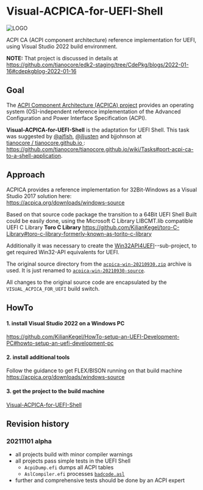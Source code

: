 # Visual-ACPICA-for-UEFI-Shell

![LOGO](https://github.com/KilianKegel/Visual-ACPICA-for-UEFI-Shell/blob/main/LOGO.PNG)

ACPI CA (ACPI component architecture) reference implementation for UEFI, using Visual Studio 2022 build environment.

**NOTE:** That project is discussed in details at https://github.com/tianocore/edk2-staging/tree/CdePkg/blogs/2022-01-16#cdepkgblog-2022-01-16

## Goal
The [ACPI Component Architecture (ACPICA) project](https://acpica.org/) 
provides an operating system (OS)-independent reference implementation of the Advanced Configuration and Power Interface Specification (ACPI).

**Visual-ACPICA-for-UEFI-Shell**  is the adaptation for UEFI Shell. 
This task was suggested by [@ajfish](https://github.com/ajfish), [@jljusten](https://github.com/jljusten) and  bjjohnson at <br>
[ tianocore / tianocore.github.io ](https://github.com/tianocore/tianocore.github.io/wiki/Tasks):<br>
https://github.com/tianocore/tianocore.github.io/wiki/Tasks#port-acpi-ca-to-a-shell-application.

## Approach
ACPICA provides a reference implementation for 32Bit-Windows as a Visual Studio 2017 solution here:<br>
https://acpica.org/downloads/windows-source

Based on that source code package the transition to a 64Bit UEFI Shell Built could be easily done,
using the Microsoft C Library LIBCMT.lib compatible UEFI C Library **Toro C Library** 
https://github.com/KilianKegel/toro-C-Library#toro-c-library-formerly-known-as-torito-c-library

Additionally it was necessary to create the [Win32API4UEFI](https://github.com/KilianKegel/Win324UEFI)--sub-project,
to get required Win32-API equivalents for UEFI.

The original source directory from the [`acpica-win-20210930.zip`](https://acpica.org/sites/acpica/files/acpica-win-20210930.zip) 
archive is used. It is just renamed to [`acpica-win-20210930-source`](https://github.com/KilianKegel/Visual-ACPICA-for-UEFI-Shell/tree/main/acpica-win-20210930-source).

All changes to the original source code are encapsulated by the `VISUAL_ACPICA_FOR_UEFI` build switch.

## HowTo
#### 1. install Visual Studio 2022 on a Windows PC<br>
https://github.com/KilianKegel/HowTo-setup-an-UEFI-Development-PC#howto-setup-an-uefi-development-pc

#### 2. install additional tools <br>
Follow the guidance to get FLEX/BISON running on that build machine<br>
https://acpica.org/downloads/windows-source

#### 3. get the project to the build machine <br>
[Visual-ACPICA-for-UEFI-Shell](https://github.com/KilianKegel/Visual-ACPICA-for-UEFI-Shell)

## Revision history
### 20211101 alpha
* all projects build with minor compiler warnings
* all projects pass simple tests in the UEFI Shell
    * `AcpiDump.efi` dumps all ACPI tables
    * `AslCompiler.efi` processes [`badcode.asl`](https://github.com/RehabMan/Intel-iasl/blob/master/tests/misc/badcode.asl)
* further and comprehensive tests should be done by an ACPI expert

